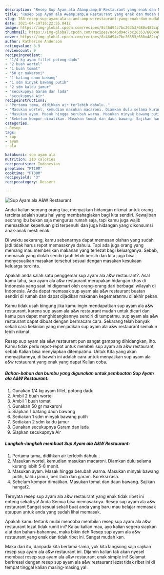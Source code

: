```yaml
---
description: "Resep Sup Ayam ala A&amp;amp;W Restaurant yang enak dan Mudah Dibuat"
title: "Resep Sup Ayam ala A&amp;amp;W Restaurant yang enak dan Mudah Dibuat"
slug: 768-resep-sup-ayam-ala-a-and-amp-w-restaurant-yang-enak-dan-mudah-dibuat
date: 2021-04-19T16:22:55.841Z
image: https://img-global.cpcdn.com/recipes/8c46d94c7bc26353/680x482cq70/sup-ayam-ala-aw-restaurant-foto-resep-utama.jpg
thumbnail: https://img-global.cpcdn.com/recipes/8c46d94c7bc26353/680x482cq70/sup-ayam-ala-aw-restaurant-foto-resep-utama.jpg
cover: https://img-global.cpcdn.com/recipes/8c46d94c7bc26353/680x482cq70/sup-ayam-ala-aw-restaurant-foto-resep-utama.jpg
author: Katherine Anderson
ratingvalue: 3.9
reviewcount: 9
recipeingredient:
- "1/4 kg ayam fillet potong dadu"
- "2 buah wortel"
- "1 buah tomat"
- "50 gr makaroni"
- "1 batang daun bawang"
- "1 sdm minyak bawang putih"
- "2 sdm kaldu jamur"
- "secukupnya Garam dan lada"
- "secukupnya Air"
recipeinstructions:
- "Pertama tama, didihkan air terlebih dahulu.."
- "Masukan wortel, kemudian masukan macaroni. Diamkan dulu selama kurang lebih 5-8 menit."
- "Masukan ayam. Masak hingga berubah warna. Masukan minyak bawang putih, kaldu jamur, beri lada dan garam. Koreksi rasa."
- "Sebelum kompor dimatikan. Masukan tomat dan daun bawang. Sajikan hangat2."
categories:
- Resep
tags:
- sup
- ayam
- ala

katakunci: sup ayam ala 
nutrition: 210 calories
recipecuisine: Indonesian
preptime: "PT19M"
cooktime: "PT30M"
recipeyield: "3"
recipecategory: Dessert

---
```



![Sup Ayam ala A&amp;W Restaurant](https://img-global.cpcdn.com/recipes/8c46d94c7bc26353/680x482cq70/sup-ayam-ala-aw-restaurant-foto-resep-utama.jpg)

Andai kalian seorang orang tua, menyajikan hidangan nikmat untuk orang tercinta adalah suatu hal yang membahagiakan bagi kita sendiri. Kewajiban seorang ibu bukan saja mengurus rumah saja, tapi kamu juga wajib memastikan keperluan gizi terpenuhi dan juga hidangan yang dikonsumsi anak-anak mesti enak.

Di waktu  sekarang, kamu sebenarnya dapat memesan olahan yang sudah jadi tidak harus repot memasaknya dahulu. Tapi ada juga orang yang memang mau memberikan makanan yang terlezat bagi keluarganya. Sebab, memasak yang diolah sendiri jauh lebih bersih dan kita juga bisa menyesuaikan masakan tersebut sesuai dengan masakan kesukaan keluarga tercinta. 



Apakah anda salah satu penggemar sup ayam ala a&amp;w restaurant?. Asal kamu tahu, sup ayam ala a&amp;w restaurant merupakan hidangan khas di Indonesia yang saat ini digemari oleh orang-orang dari berbagai wilayah di Indonesia. Anda dapat memasak sup ayam ala a&amp;w restaurant buatan sendiri di rumah dan dapat dijadikan makanan kegemaranmu di akhir pekan.

Kamu tidak usah bingung jika kamu ingin mendapatkan sup ayam ala a&amp;w restaurant, karena sup ayam ala a&amp;w restaurant mudah untuk dicari dan kamu pun dapat menghidangkannya sendiri di tempatmu. sup ayam ala a&amp;w restaurant dapat dibuat dengan bermacam cara. Sekarang telah banyak sekali cara kekinian yang menjadikan sup ayam ala a&amp;w restaurant semakin lebih nikmat.

Resep sup ayam ala a&amp;w restaurant pun sangat gampang dihidangkan, lho. Kamu tidak perlu repot-repot untuk membeli sup ayam ala a&amp;w restaurant, sebab Kalian bisa menyiapkan ditempatmu. Untuk Kita yang akan menyajikannya, di bawah ini adalah cara untuk menyajikan sup ayam ala a&amp;w restaurant yang enak yang dapat Kalian coba.

<!--inarticleads1-->

##### Bahan-bahan dan bumbu yang digunakan untuk pembuatan Sup Ayam ala A&amp;W Restaurant:

1. Gunakan 1/4 kg ayam fillet, potong dadu
1. Ambil 2 buah wortel
1. Ambil 1 buah tomat
1. Gunakan 50 gr makaroni
1. Siapkan 1 batang daun bawang
1. Sediakan 1 sdm minyak bawang putih
1. Sediakan 2 sdm kaldu jamur
1. Gunakan secukupnya Garam dan lada
1. Siapkan secukupnya Air




<!--inarticleads2-->

##### Langkah-langkah membuat Sup Ayam ala A&amp;W Restaurant:

1. Pertama tama, didihkan air terlebih dahulu..
1. Masukan wortel, kemudian masukan macaroni. Diamkan dulu selama kurang lebih 5-8 menit.
1. Masukan ayam. Masak hingga berubah warna. Masukan minyak bawang putih, kaldu jamur, beri lada dan garam. Koreksi rasa.
1. Sebelum kompor dimatikan. Masukan tomat dan daun bawang. Sajikan hangat2.




Ternyata resep sup ayam ala a&amp;w restaurant yang enak tidak ribet ini enteng sekali ya! Anda Semua bisa memasaknya. Resep sup ayam ala a&amp;w restaurant Sangat sesuai sekali buat anda yang baru mau belajar memasak ataupun untuk anda yang sudah lihai memasak.

Apakah kamu tertarik mulai mencoba membikin resep sup ayam ala a&amp;w restaurant lezat tidak rumit ini? Kalau kalian mau, ayo kalian segera siapkan alat dan bahan-bahannya, maka bikin deh Resep sup ayam ala a&amp;w restaurant yang enak dan tidak ribet ini. Sangat mudah kan. 

Maka dari itu, daripada kita berlama-lama, yuk kita langsung saja sajikan resep sup ayam ala a&amp;w restaurant ini. Dijamin kalian tak akan nyesel membuat resep sup ayam ala a&amp;w restaurant enak simple ini! Selamat berkreasi dengan resep sup ayam ala a&amp;w restaurant lezat tidak ribet ini di tempat tinggal kalian masing-masing,ya!.

